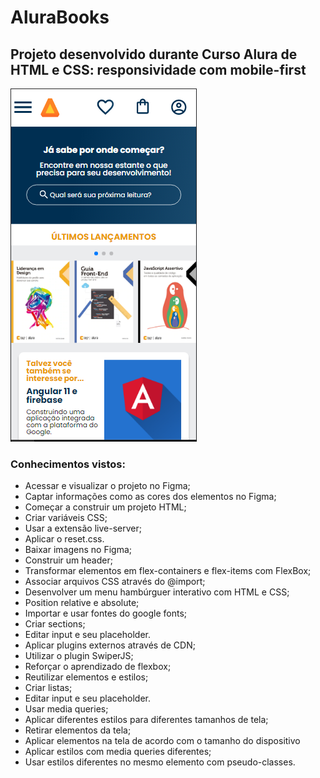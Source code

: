 # AluraBooks

## Projeto desenvolvido durante Curso Alura de HTML e CSS: responsividade com mobile-first 

<img src="imagesReadme/mobile.PNG" alt="AluraBooks mobile" />



### Conhecimentos vistos:

- Acessar e visualizar o projeto no Figma;
- Captar informações como as cores dos elementos no Figma;
- Começar a construir um projeto HTML;
- Criar variáveis CSS;
- Usar a extensão live-server;
- Aplicar o reset.css.
- Baixar imagens no Figma;
- Construir um header;
- Transformar elementos em flex-containers e flex-items com FlexBox;
- Associar arquivos CSS através do @import;
- Desenvolver um menu hambúrguer interativo com HTML e CSS;
- Position relative e absolute;
- Importar e usar fontes do google fonts;
- Criar sections;
- Editar input e seu placeholder.
- Aplicar plugins externos através de CDN;
- Utilizar o plugin SwiperJS;
- Reforçar o aprendizado de flexbox;
- Reutilizar elementos e estilos;
- Criar listas;
- Editar input e seu placeholder.
- Usar media queries;
- Aplicar diferentes estilos para diferentes tamanhos de tela;
- Retirar elementos da tela;
- Aplicar elementos na tela de acordo com o tamanho do dispositivo
- Aplicar estilos com media queries diferentes;
- Usar estilos diferentes no mesmo elemento com pseudo-classes.

